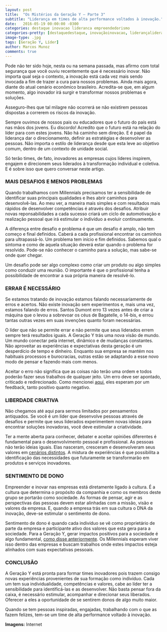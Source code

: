 ```yaml
---
layout: post
title:  "Os Mistérios da Geração Y – Parte 3"
subtitle: "Liderança em times de alta performance voltados à inovação."
date:   2016-05-19 00:00:00 -0300
categories: destaque inovacao lideranca empreendedorismo
categories-pretty: [destaquedestaque, inovaçãoinovacao, liderançalideranca, empreendedorismoempreendedorismo]
image-type: .jpg
tags: [Geração Y, Líder]
author: Marcos Munoz
comments: true
---
```

Pode não ter sido hoje, nesta ou na semana passada, mas afirmo com total segurança que você ouviu recentemente que é necessário inovar. Não importa qual seja o contexto, a inovação está cada vez mais sendo invocada a fim de trazer a cura para nossos problemas. Ainda mais agora, diante do atual cenário econômico brasileiro. Acredita-se que, em algum momento, algo inovador irá surgir e transformar nossos problemas e soluções.

Asseguro-lhes que tal milagre não ocorrerá se não existirem pessoas dispostas a correrem os riscos da inovação.

Sempre ouvimos de nossos pais ou educadores que o futuro do país está nas mãos dos jovens. Eu discordo! Acredito que o futuro está na relação do líder para com estes jovens. Não há caminho sem direção. E é papel da liderança dar o direcionamento, definir as estratégias e desenvolver as pessoas. Não importa o estilo de liderança desde que esta leve ao objetivo comum, dentro de um contexto de unidade social.

Só terão times, de fato, inovadores as empresas cujos líderes inspirem, engajem e direcionem seus liderados à transformação individual e coletiva. E é sobre isso que quero conversar neste artigo.



### MAIS DESAFIOS E MENOS PROBLEMAS
Quando trabalhamos com Millennials precisamos ter a sensibilidade de identificar suas principais qualidades e lhes abrir caminhos para desenvolvê-las. Ao meu ver, a maneira mais simples e com resultados mais rápidos de desenvolver competências é através dos desafios. Atribuir novas reponsabilidades a cada sucesso criará um ciclo de automotivação e realização pessoal que irá estimular o indivíduo a evoluir continuamente.

A diferença entre desafio e problema é que um desafio é amplo, não tem começo e final definidos. Caberá a cada profissional encontrar os caminhos para ultrapassá-lo. Um problema tem início e fim definidos. Sabemos qual o sintoma e como de aquela situação deverá estar quando o problema for resolvido. Pode-se não conhecer o caminho para a solução, mas sabe-se onde quer chegar.

Um desafio pode ser algo complexo como criar um produto ou algo simples como conduzir uma reunião. O importante é que o profissional tenha a possibilidade de encontrar a sua própria maneira de resolvê-lo.



### ERRAR É NECESSÁRIO
Se estamos tratando de inovação estamos falando necessariamente de erros e acertos. Não existe inovação sem experimentos e, mais uma vez, estamos falando de erros. Santos Dumont erro 13 vezes antes de criar a máquina que o levou a sobrevoar os céus de Bagatelle, o 14-bis, e errou tantas outras vezes em suas invenções quanto foram necessárias.

O líder que não se permite errar e não permite que seus liderados errem sempre terá resultados iguais. A Geração Y trás uma nova visão de mundo. Um mundo conectar pela internet, dinâmico e de mudanças constantes. Não aproveitar as experiências e expectativas desta geração é um desperdício de tempo e dinheiro. Enquanto sua empresa se mantém nos habituais processos e burocracias, outras estão se adaptando a esse novo modo de pensar e fazendo mais com menos.

Aceitar o erro não significa que as coisas não terão uma ordem e todos poderão fazer seus trabalhos de qualquer jeito. Um erro deve ser apontado, criticado e redirecionado. Como mencionei [aqui][artigo2], eles esperam por um feedback, tanto positivo quanto negativo.



### LIBERDADE CRIATIVA
Não chegamos até aqui para sermos limitados por pensamentos antiquados. Se você é um líder que desenvolve pessoas através de desafios e permite que seus liderados experimentem novas ideias para encontrar soluções inovadoras, você deve estimular a criatividade.

Ter a mente aberta para conhecer, debater e aceitar opiniões diferentes é fundamental para o desenvolvimento pessoal e profissional. As pessoas não terão ideias iguais. Elas nasceram, cresceram e desenvolveram seus valores em [cenários distintos][artigo1]. A mistura de experiências é que possibilita a identificação das necessidades que futuramente se transformarão em produtos e serviços inovadores.



### SENTIMENTO DE DONO
Empreender e inovar nas empresas está diretamente ligado à cultura. É a cultura que determina o propósito da companhia e como os membros deste grupo se portarão como sociedade. As formas de pensar, agir e as perspectivas das pessoas devem estar alinhadas com a missão, visão e valores da empresa. E, quando a empresa trás em sua cultura o DNA da inovação, deve-se estimular o sentimento de dono.

Sentimento de dono é quando cada indivíduo se vê como proprietário de parte da empresa e participante ativo dos valores que esta gera para a sociedade. Para a Geração Y, gerar impactos positivos para a sociedade é algo fundamental, [como disse anteriormente][artigo2]. Os Millennials esperam viver isso dentro das empresas e buscam trabalhos onde estes impactos esteja alinhados com suas expectativas pessoais.



### CONCLUSÃO
A Geração Y está pronta para formar times inovadores pois trazem consigo novas experiências provenientes de sua formação como indivíduo. Cada um tem sua individualidade, competências e valores, cabe ao líder ter a sensibilidade para identificá-las e as desenvolver. Não basta pensar fora da caixa, é necessário estimular, acompanhar e direcionar seus liberados. Oferecer a eles a oportunidade de se sentirem donos de algo muito maior.

Quando se tem pessoas inspiradas, engajadas, trabalhando com o que as fazem felizes, tem-se um time de alta performance voltado à inovação.

**Imagens:** Internet

[artigo1]:/os-misterios-da-geracao-y-parte-1/
[artigo2]:/os-misterios-da-geracao-y-parte-2/
